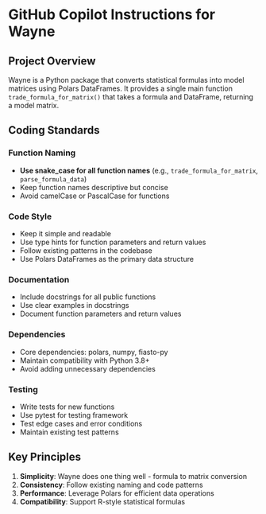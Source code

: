 # GitHub Copilot Instructions for Wayne

## Project Overview
Wayne is a Python package that converts statistical formulas into model matrices using Polars DataFrames. It provides a single main function `trade_formula_for_matrix()` that takes a formula and DataFrame, returning a model matrix.

## Coding Standards

### Function Naming
- **Use snake_case for all function names** (e.g., `trade_formula_for_matrix`, `parse_formula_data`)
- Keep function names descriptive but concise
- Avoid camelCase or PascalCase for functions

### Code Style
- Keep it simple and readable
- Use type hints for function parameters and return values
- Follow existing patterns in the codebase
- Use Polars DataFrames as the primary data structure

### Documentation
- Include docstrings for all public functions
- Use clear examples in docstrings
- Document function parameters and return values

### Dependencies
- Core dependencies: polars, numpy, fiasto-py
- Maintain compatibility with Python 3.8+
- Avoid adding unnecessary dependencies

### Testing
- Write tests for new functions
- Use pytest for testing framework
- Test edge cases and error conditions
- Maintain existing test patterns

## Key Principles
1. **Simplicity**: Wayne does one thing well - formula to matrix conversion
2. **Consistency**: Follow existing naming and code patterns
3. **Performance**: Leverage Polars for efficient data operations
4. **Compatibility**: Support R-style statistical formulas